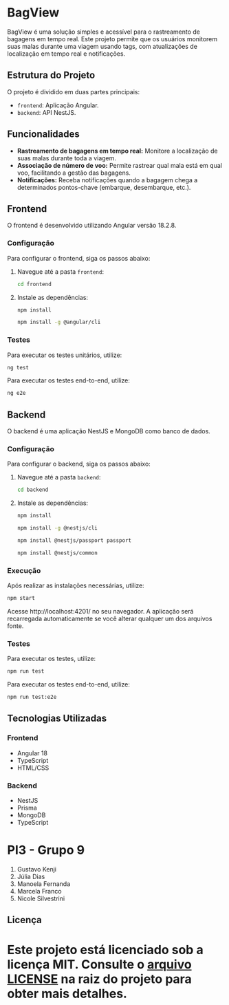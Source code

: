 # BagView

BagView é uma solução simples e acessível para o rastreamento de bagagens em tempo real. Este projeto permite que os usuários monitorem suas malas durante uma viagem usando tags, com atualizações de localização em tempo real e notificações.

## Estrutura do Projeto

O projeto é dividido em duas partes principais:

- `frontend`: Aplicação Angular.
- `backend`: API NestJS.

## Funcionalidades

- **Rastreamento de bagagens em tempo real:** Monitore a localização de suas malas durante toda a viagem.
- **Associação de número de voo:** Permite rastrear qual mala está em qual voo, facilitando a gestão das bagagens.
- **Notificações:** Receba notificações quando a bagagem chega a determinados pontos-chave (embarque, desembarque, etc.).

## Frontend

O frontend é desenvolvido utilizando Angular versão 18.2.8.

### Configuração

Para configurar o frontend, siga os passos abaixo:

1. Navegue até a pasta `frontend`:
   ```bash
   cd frontend
   ```
2. Instale as dependências:
   ```bash
   npm install
   ```
   ```bash
   npm install -g @angular/cli
   ```

### Testes

Para executar os testes unitários, utilize:

```bash
ng test
```

Para executar os testes end-to-end, utilize:

```bash
ng e2e
```

## Backend

O backend é uma aplicação NestJS e MongoDB como banco de dados.

### Configuração

Para configurar o backend, siga os passos abaixo:

1. Navegue até a pasta `backend`:
   ```bash
   cd backend
   ```
2. Instale as dependências:
   ```bash
   npm install
   ```
   ```bash
   npm install -g @nestjs/cli
   ```
   ```bash
   npm install @nestjs/passport passport
   ```
   ```bash
   npm install @nestjs/common
   ```

### Execução

Após realizar as instalações necessárias, utilize:
```bash
npm start
```

Acesse http://localhost:4201/ no seu navegador. A aplicação será recarregada automaticamente se você alterar qualquer um dos arquivos fonte.

### Testes

Para executar os testes, utilize:

```bash
npm run test
```

Para executar os testes end-to-end, utilize:

```bash
npm run test:e2e
```

## Tecnologias Utilizadas

### Frontend

- Angular 18
- TypeScript
- HTML/CSS

### Backend

- NestJS
- Prisma
- MongoDB
- TypeScript

# PI3 - Grupo 9

1. Gustavo Kenji
2. Júlia Dias
3. Manoela Fernanda
4. Marcela Franco
5. Nicole Silvestrini

## Licença

Este projeto está licenciado sob a licença MIT. Consulte o [arquivo LICENSE](./LICENSE) na raiz do projeto para obter mais detalhes.
=======
